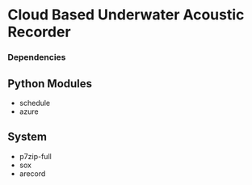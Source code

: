 # Cloud Based Underwater Acoustic Recorder

### Dependencies
## Python Modules
* schedule
* azure
## System
* p7zip-full
* sox
* arecord

